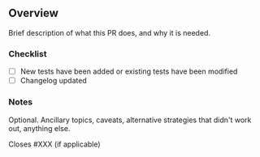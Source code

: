 ## Overview

Brief description of what this PR does, and why it is needed.

### Checklist

- [ ] New tests have been added or existing tests have been modified
- [ ] Changelog updated

### Notes

Optional. Ancillary topics, caveats, alternative strategies that didn't work out, anything else.

Closes #XXX (if applicable)
